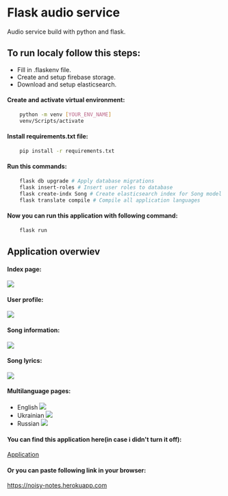 # Flask audio service

Audio service build with python and flask.

## To run localy follow this steps:
- Fill in .flaskenv file.
- Create and setup firebase storage.
- Download and setup elasticsearch.

#### Create and activate virtual environment:
```sh
	python -m venv [YOUR_ENV_NAME]
	venv/Scripts/activate
```

#### Install requirements.txt file:
```sh
	pip install -r requirements.txt
```

#### Run this commands:
```sh
    flask db upgrade # Apply database migrations
    flask insert-roles # Insert user roles to database
    flask create-indx Song # Create elasticsearch index for Song model
    flask translate compile # Compile all application languages
```

#### Now you can run this application with following command:
```sh
    flask run
```

## Application overwiev
#### Index page:
![](https://drive.google.com/uc?export=view&id=1NiUF6aROoTqzWlLyl9eSHKQkx3p-t7Fv)

#### User profile:
![](https://drive.google.com/uc?export=view&id=1oS8alAQjyqeea1dB9iWu77OVVXkWOGxD)

#### Song information:
![](https://drive.google.com/uc?export=view&id=1E7VtulWee_dUWRGicUsJjzgknjq88ya7)

#### Song lyrics:
![](https://drive.google.com/uc?export=view&id=1O_1HhViZPwH8YVopbUCV83SwCPcdIzaI)

#### Multilanguage pages:
- English
![](https://drive.google.com/uc?export=view&id=1NiUF6aROoTqzWlLyl9eSHKQkx3p-t7Fv)
- Ukrainian
![](https://drive.google.com/uc?export=view&id=1ezIyA3IZJwiWbxLZUQz7WTljs3pLWADg)
- Russian
![](https://drive.google.com/uc?export=view&id=1G3fdN19y6LqvIMQInWFrMgwmuf6XuGTg)

#### You can find this application here(in case i didn't turn it off):
[Application](https://noisy-notes.herokuapp.com)
#### Or you can paste following link in your browser:
https://noisy-notes.herokuapp.com
